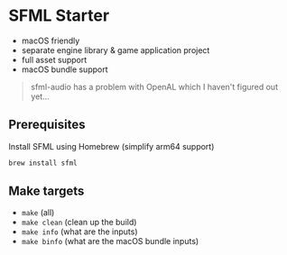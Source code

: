 # SFML Starter

- macOS friendly
- separate engine library & game application project
- full asset support
- macOS bundle support

> sfml-audio has a problem with OpenAL which I haven't figured out yet...

## Prerequisites

Install SFML using Homebrew (simplify arm64 support)

```sh
brew install sfml
```

## Make targets

- `make` (all)
- `make clean` (clean up the build)
- `make info` (what are the inputs)
- `make binfo` (what are the macOS bundle inputs)
